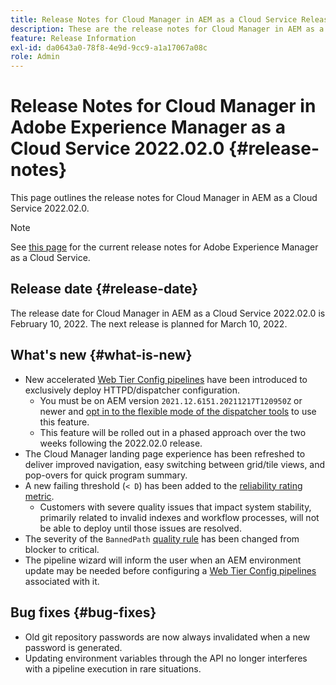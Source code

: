 ```yaml
---
title: Release Notes for Cloud Manager in AEM as a Cloud Service Release 2022.02.0
description: These are the release notes for Cloud Manager in AEM as a Cloud Service release 2022.02.0.
feature: Release Information
exl-id: da0643a0-78f8-4e9d-9cc9-a1a17067a08c
role: Admin
---
```

# Release Notes for Cloud Manager in Adobe Experience Manager as a Cloud Service 2022.02.0 {#release-notes}

This page outlines the release notes for Cloud Manager in AEM as a Cloud Service 2022.02.0.

>[!NOTE]
>
>See [this page](/help/release-notes/release-notes-cloud/release-notes-current.md) for the current release notes for Adobe Experience Manager as a Cloud Service.

## Release date {#release-date}

The release date for Cloud Manager in AEM as a Cloud Service 2022.02.0 is February 10, 2022. The next release is planned for March 10, 2022.

## What's new {#what-is-new}

* New accelerated [Web Tier Config pipelines](/help/implementing/cloud-manager/configuring-pipelines/introduction-ci-cd-pipelines.md#web-tier-config-pipelines) have been introduced to exclusively deploy HTTPD/dispatcher configuration.
  * You must be on AEM version `2021.12.6151.20211217T120950Z` or newer and [opt in to the flexible mode of the dispatcher tools](/help/implementing/dispatcher/disp-overview.md#validation-debug) to use this feature.
  * This feature will be rolled out in a phased approach over the two weeks following the 2022.02.0 release.
* The Cloud Manager landing page experience has been refreshed to deliver improved navigation, easy switching between grid/tile views, and pop-overs for quick program summary.
* A new failing threshold (`< D`) has been added to the [reliability rating metric](/help/implementing/cloud-manager/code-quality-testing.md#understanding-code-quality-rules).
  * Customers with severe quality issues that impact system stability, primarily related to invalid indexes and workflow processes, will not be able to deploy until those issues are resolved.
* The severity of the `BannedPath` [quality rule](/help/implementing/cloud-manager/code-quality-testing.md#understanding-code-quality-rules) has been changed from blocker to critical.
* The pipeline wizard will inform the user when an AEM environment update may be needed before configuring a [Web Tier Config pipelines](/help/implementing/cloud-manager/configuring-pipelines/introduction-ci-cd-pipelines.md#web-tier-config-pipelines) associated with it.

## Bug fixes {#bug-fixes}

* Old git repository passwords are now always invalidated when a new password is generated.
* Updating environment variables through the API no longer interferes with a pipeline execution in rare situations.
